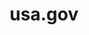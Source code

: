---
# This topic lives at
# https://digital.gov/topics/usa-gov

# Topic Title
title: "usa.gov"

# description — keep it short and clear
summary: ""

# Weight
weight: 1

# For more information on managing topics,
# see https://github.com/GSA/digitalgov.gov/wiki/topics
---